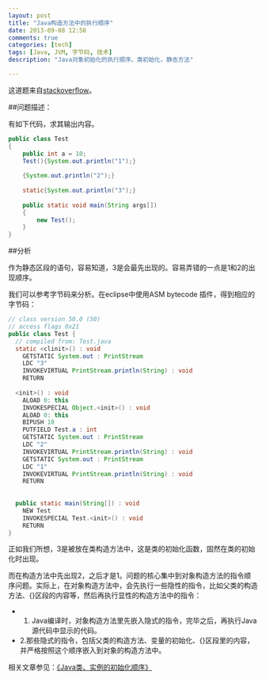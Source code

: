 ```yaml
---
layout: post
title: "Java构造方法中的执行顺序"
date: 2013-09-08 12:58
comments: true
categories: [tech]
tags: [Java, JVM, 字节码, 技术]
description: "Java对象初始化的执行顺序。类初始化，静态方法"

---
```

这道题来自[stackoverflow](http://stackoverflow.com/questions/8185780/strange-behavior-using-braces-in-java/8186881#8186881)。

##问题描述：

有如下代码，求其输出内容。

```java
public class Test  
{  
    public int a = 10;  
    Test(){System.out.println("1");}  
  
    {System.out.println("2");}  
  
    static{System.out.println("3");}  
  
    public static void main(String args[])  
    {  
        new Test();  
    }  
}
```
##分析

作为静态区段的语句，容易知道，3是会最先出现的。容易弄错的一点是1和2的出现顺序。

我们可以参考字节码来分析。在eclipse中使用ASM bytecode 插件，得到相应的字节码：

```java
// class version 50.0 (50)  
// access flags 0x21  
public class Test {  
  // compiled from: Test.java  
  static <clinit>() : void  
    GETSTATIC System.out : PrintStream  
    LDC "3"  
    INVOKEVIRTUAL PrintStream.println(String) : void  
    RETURN  
  
  <init>() : void  
    ALOAD 0: this  
    INVOKESPECIAL Object.<init>() : void  
    ALOAD 0: this  
    BIPUSH 10  
    PUTFIELD Test.a : int  
    GETSTATIC System.out : PrintStream  
    LDC "2"  
    INVOKEVIRTUAL PrintStream.println(String) : void  
    GETSTATIC System.out : PrintStream  
    LDC "1"  
    INVOKEVIRTUAL PrintStream.println(String) : void  
    RETURN  
  
  
  public static main(String[]) : void  
    NEW Test  
    INVOKESPECIAL Test.<init>() : void  
    RETURN  
}
```

正如我们所想，3是被放在类构造方法中，这是类的初始化函数，固然在类的初始化时出现。
<!--more-->
而在构造方法中先出现2，之后才是1。问题的核心集中到对象构造方法的指令顺序问题。实际上，在对象构造方法中，会先执行一些隐性的指令，比如父类的构造方法、{}区段的内容等，然后再执行显性的构造方法中的指令：

* 1. Java编译时，对象构造方法里先嵌入隐式的指令，完毕之后，再执行Java源代码中显示的代码。
* 2.那些隐式的指令，包括父类的构造方法、变量的初始化、{}区段里的内容，并严格按照这个顺序嵌入到对象的构造方法中。

相关文章参见：[《Java类、实例的初始化顺序》](http://biaobiaoqi.me/blog/2013/09/22/java-initialization/)